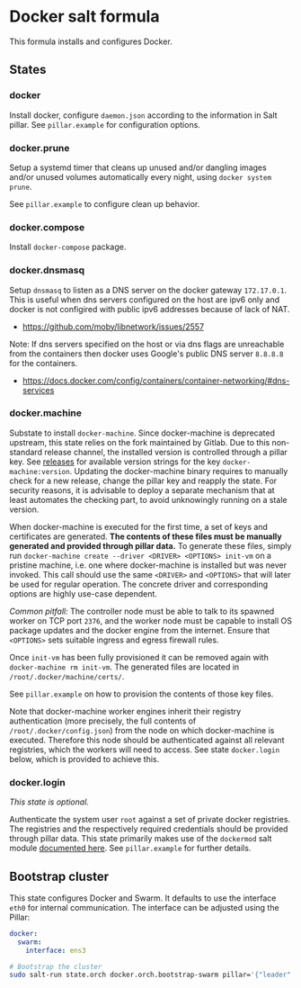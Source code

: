 # Docker salt formula

This formula installs and configures Docker.

## States

### docker

Install docker, configure `daemon.json` according to the information in Salt pillar.
See `pillar.example` for configuration options.

### docker.prune

Setup a systemd timer that cleans up unused and/or dangling images and/or unused volumes automatically every night, using `docker system prune`.

See `pillar.example` to configure clean up behavior.

### docker.compose

Install `docker-compose` package.

### docker.dnsmasq

Setup `dnsmasq` to listen as a DNS server on the docker gateway `172.17.0.1`. This is useful when dns servers configured on the host are ipv6 only
and docker is not configired with public ipv6 addresses because of lack of NAT.

- https://github.com/moby/libnetwork/issues/2557

Note: If dns servers specified on the host or via dns flags are unreachable from the containers then docker uses Google's public DNS server `8.8.8.8` for the containers.

- https://docs.docker.com/config/containers/container-networking/#dns-services

### docker.machine

Substate to install `docker-machine`.
Since docker-machine is deprecated upstream, this state relies on the fork maintained by Gitlab.
Due to this non-standard release channel, the installed version is controlled through a pillar key.
See [releases](https://gitlab.com/gitlab-org/ci-cd/docker-machine/-/releases) for available version strings for the key `docker-machine:version`.
Updating the docker-machine binary requires to manually check for a new release, change the pillar key and reapply the state.
For security reasons, it is advisable to deploy a separate mechanism that at least automates the checking part, to avoid unknowingly running on a stale version.

When docker-machine is executed for the first time, a set of keys and certificates are generated.
**The contents of these files must be manually generated and provided through pillar data.**
To generate these files, simply run `docker-machine create --driver <DRIVER> <OPTIONS> init-vm` on a pristine machine, i.e. one where docker-machine is installed but was never invoked.
This call should use the same `<DRIVER>` and `<OPTIONS>` that will later be used for regular operation.
The concrete driver and corresponding options are highly use-case dependent.

*Common pitfall:* The controller node must be able to talk to its spawned worker on TCP port `2376`, and the worker node must be capable to install OS package updates and the docker engine from the internet.
Ensure that `<OPTIONS>` sets suitable ingress and egress firewall rules.

Once `init-vm` has been fully provisioned it can be removed again with `docker-machine rm init-vm`.
The generated files are located in `/root/.docker/machine/certs/`.

See `pillar.example` on how to provision the contents of those key files.

Note that docker-machine worker engines inherit their registry authentication (more precisely, the full contents of `/root/.docker/config.json`) from the node on which docker-machine is executed.
Therefore this node should be authenticated against all relevant registries, which the workers will need to access.
See state `docker.login` below, which is provided to achieve this.

### docker.login

*This state is optional.*

Authenticate the system user `root` against a set of private docker registries.
The registries and the respectively required credentials should be provided through pillar data.
This state primarily makes use of the `dockermod` salt module [documented here](https://docs.saltproject.io/en/latest/ref/modules/all/salt.modules.dockermod.html).
See `pillar.example` for further details.

## Bootstrap cluster

This state configures Docker and Swarm. It defaults to use the interface `eth0` for internal communication.
The interface can be adjusted using the Pillar:

```yaml
docker:
  swarm:
    interface: ens3
```

```bash
# Bootstrap the cluster
sudo salt-run state.orch docker.orch.bootstrap-swarm pillar='{"leader": "$leader", "nodes": ["$2nd_node", "3rd_node"]}'
```
